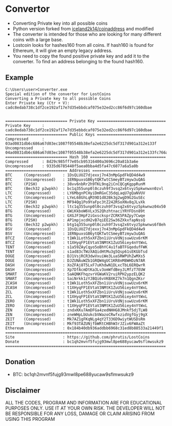 # Convertor
 - Converting Private key into all possible coins
 - Python version forked from [iceland2k14/coinaddress](https://github.com/iceland2k14/coinaddress) and modified
 - The converter is intended for those who are looking for many different coins with a large base.
 - Lostcoin looks for hashes160 from all coins. If hash160 is found for Ethereum, it will give an empty legacy address.
 - You need to copy the found positive private key and add it to the converter. To find an address belonging to the found hash160. 
## Example
 ```
 C:\Users\user>Converter.exe
 Special edition of the converter for LostCoins
 Converting a Private key to all possible Coins
 Enter Private key (Ctr + V):
 cadc8edab738c1df2ce192af17e7d35ebbdcaf075e32ed2cc86f6d97c160dbae


 =========================== Private Key ==============================
 Private Key     : cadc8edab738c1df2ce192af17e7d35ebbdcaf075e32ed2cc86f6d97c160dbae
 =========================== Public Keys ==============================
 Compressed      : 03ad0831db6c686a67d03ec1087f05548b38efa2e6225dc5df317d901a312e133f
 Uncompressed    : 04ad0831db6c686a67d03ec1087f05548b38efa2e6225dc5df317d901a312e133fc766ad786abae17ec1ad30df4e410fefb81ef445f25f0c95bd03ab5a0df87193
 =========================== Hash 160 =================================
 Compressed      : 8d29c985ff7e05cb95316400a3696c20a81b3a6e
 Uncompressed    : 9335d6785440f5aea0bba4d5fa47c6077a6a5a0b
 =========================== Addresses ================================
 BTC     (Compressed)     : 1DsQLUUZ7djexxj7n43nMpGpdFkQD4d4w9
 BTC     (Uncompressed)   : 1ERNpuxsGB6ytQKTwtCSmeyBTzmyw3uQAG
 BTC     (P2SH)           : 38vv6nbRr2h9TKL9ng2iCnCQCgKgppRunM
 BTC     (Bech32 p2wpkh)  : bc1q355unp0l0czuh9f3vsq2x6tvyz5pkwnwxn0zvl
 LTC     (Compressed)     : LY6MbgnPCHyiDmRGxC35dqLaqU7gQaNVUV
 LTC     (Uncompressed)   : LYeL68GhLqM39D1d82Bk3g2wgD9G2GuSEc
 LTC     (P2SH)           : MF94Qg1Po9YaFpc3tZ242RSoXNv8qJLvXk
 LTC     (Bech32 p2wpkh)  : ltc1q355unp0l0czuh9f3vsq2x6tvyz5pkwnwz04x50
 BTG     (Compressed)     : GWiKkboW6VLx3S2QhzhtnaciYRYFDsn89t
 BTG     (Uncompressed)   : GXGJF3HpF2iGxscksprZCRK5PAZpy7Cwqe
 BTG     (P2SH)           : AP1mpjxcdH2vB7qiEE2Sw36ZXkxfapNssQ
 BTG     (Bech32 p2wpkh)  : btg1q355unp0l0czuh9f3vsq2x6tvyz5pkwnws6f8eh
 BSV     (Compressed)     : 1DsQLUUZ7djexxj7n43nMpGpdFkQD4d4w9
 BSV     (Uncompressed)   : 1ERNpuxsGB6ytQKTwtCSmeyBTzmyw3uQAG
 BTCZ    (Compressed)     : t1Wk1Loth5xXFZbn1iUruVdNjsuwUzx6rKM
 BTCZ    (Uncompressed)   : t1XHyqFP1EVtaV3NMtK1ZuU56iey4nYtWxL
 TENT    (Compressed)     : s1a59ZAyCqyo5oBhYC4u1faBTFGqedufFWK
 TENT    (Uncompressed)   : s1ad83cTWzXAQidHtMu3g5Qsp61sEKGbTsd
 DOGE    (Compressed)     : DJ1VsjRCR3dwVxuiWe3LuaSRWPUhZwMXs5
 DOGE    (Uncompressed)   : DJZUNAuWZb1GRQW4gUC1KR8nM8WHDzN7AR
 DASH    (Compressed)     : XoZFAj8T5LxF7uKhdwN1DLxcTbL6ERQwrR
 DASH    (Uncompressed)   : Xp7DfAcmDtKa3Lv3omWfdBeyJLMfzT7EUW
 SMART   (Compressed)     : SaAQNKFhqzvrVGWaKV2ruiRPH2ypzELQK2
 SMART   (Uncompressed)   : SaiNrkk1zYJBQi6vVKBXKZ7k7n1QgnZKsr
 ZCASH   (Compressed)     : t1Wk1Loth5xXFZbn1iUruVdNjsuwUzx6rKM
 ZCASH   (Uncompressed)   : t1XHyqFP1EVtaV3NMtK1ZuU56iey4nYtWxL
 ZCL     (Compressed)     : t1Wk1Loth5xXFZbn1iUruVdNjsuwUzx6rKM
 ZCL     (Uncompressed)   : t1XHyqFP1EVtaV3NMtK1ZuU56iey4nYtWxL
 ZERO    (Compressed)     : t1Wk1Loth5xXFZbn1iUruVdNjsuwUzx6rKM
 ZERO    (Uncompressed)   : t1XHyqFP1EVtaV3NMtK1ZuU56iey4nYtWxL
 ZEN     (Compressed)     : zndxKKu7AmDFGa4zedNHHG8JMnkf5djTLW8
 ZEN     (Uncompressed)   : zneWHpLbUukcbVWazoCRwfxzidVgfGyj9gX
 ZEIT    (Compressed)     : Mk7AZ1gFKqNLg4qY2T336D9wiytWUSDsRm
 ZEIT    (Uncompressed)   : Mkf93TAZUNjfbWRtCHBhW3rJZiv6FWAaZt
 Ethereum                 : 0x184b40db936addbb6968c31ed8b88533a21449f1
 ======================================================================
 Site                     : https://github.com/phrutis/LostCoins
 Donate                   : bc1qh2mvnf5fujg93mwl8pe688yucaw9sflmwsukz9
 ======================================================================
 ```
## Donation
 - BTC: bc1qh2mvnf5fujg93mwl8pe688yucaw9sflmwsukz9
## Disclaimer
ALL THE CODES, PROGRAM AND INFORMATION ARE FOR EDUCATIONAL PURPOSES ONLY. USE IT AT YOUR OWN RISK. THE DEVELOPER WILL NOT BE RESPONSIBLE FOR ANY LOSS, DAMAGE OR CLAIM ARISING FROM USING THIS PROGRAM
